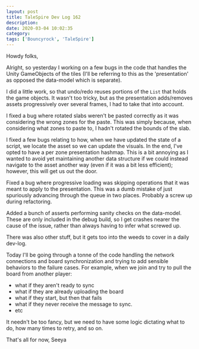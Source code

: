 ```yaml
---
layout: post
title: TaleSpire Dev Log 162
description:
date: 2020-03-04 10:02:35
category:
tags: ['Bouncyrock', 'TaleSpire']
---
```


Howdy folks,

Alright, so yesterday I working on a few bugs in the code that handles the Unity GameObjects of the tiles (I'll be referring to this as the 'presentation' as opposed the data-model which is separate).

I did a little work, so that undo/redo reuses portions of the `List` that holds the game objects. It wasn't too tricky, but as the presentation adds/removes assets progressively over several frames, I had to take that into account.

I fixed a bug where rotated slabs weren't be pasted correctly as it was considering the wrong zones for the paste. This was simply because, when considering what zones to paste to, I hadn't rotated the bounds of the slab.

I fixed a few bugs relating to how, when we have updated the state of a script, we locate the asset so we can update the visuals. In the end, I've opted to have a per zone presentation hashmap. This is a bit annoying as I wanted to avoid yet maintaining another data structure if we could instead navigate to the asset another way (even if it was a bit less efficient); however, this will get us out the door.

Fixed a bug where progressive loading was skipping operations that it was meant to apply to the presentation. This was a dumb mistake of just spuriously advancing through the queue in two places. Probably a screw up during refactoring.

Added a bunch of asserts performing sanity checks on the data-model. These are only included in the debug build, so I get crashes nearer the cause of the issue, rather than always having to infer what screwed up.

There was also other stuff, but it gets too into the weeds to cover in a daily dev-log.

Today I'll be going through a tonne of the code handling the network connections and board synchronization and trying to add sensible behaviors to the failure cases. For example, when we join and try to pull the board from another player:

- what if they aren't ready to sync
- what if they are already uploading the board
- what if they start, but then that fails
- what if they never receive the message to sync.
- etc

It needn't be too fancy, but we need to have some logic dictating what to do, how many times to retry, and so on.

That's all for now,
Seeya
